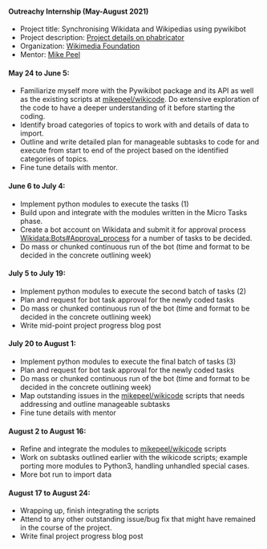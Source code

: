 #### Outreachy Internship (May-August 2021)

- Project title: Synchronising Wikidata and Wikipedias using pywikibot
- Project description: [Project details on phabricator](https://phabricator.wikimedia.org/T276329)
- Organization: [Wikimedia Foundation](https://wikimediafoundation.org/)
- Mentor: [Mike Peel](http://www.mikepeel.net/)



#### May 24 to June 5:
- Familiarize myself more with the Pywikibot package and its API as well as the existing scripts at [mikepeel/wikicode](https://bitbucket.org/mikepeel/wikicode/ ). Do extensive exploration of the code to have a deeper understanding of it before starting the coding.
- Identify broad categories of topics to work with and details of data to import.
- Outline and write detailed plan for manageable subtasks to code for and execute from start to end of the project based on the identified categories of topics.
- Fine tune details with mentor.

#### June 6 to July 4:
- Implement python modules to execute the tasks (1)
- Build upon and integrate with the modules written in the Micro Tasks phase.
- Create a bot account on Wikidata and submit it for approval process [Wikidata:Bots#Approval_process](https://www.wikidata.org/wiki/Wikidata:Bots#Approval_process)
for a number of tasks to be decided.
- Do mass or chunked continuous run of the bot (time and format to be decided in the concrete outlining week)

#### July 5 to July 19:
- Implement python modules to execute the second batch of tasks (2)
- Plan and request for bot task approval for the newly coded tasks
- Do mass or chunked continuous run of the bot (time and format to be decided in the concrete outlining week)
- Write mid-point project progress blog post

#### July 20 to August 1:
- Implement python modules to execute the final batch of tasks (3)
- Plan and request for bot task approval for the newly coded tasks
- Do mass or chunked continuous run of the bot (time and format to be decided in the concrete outlining week)
- Map outstanding issues in the [mikepeel/wikicode](https://bitbucket.org/mikepeel/wikicode/ ) scripts that needs addressing and outline manageable subtasks
- Fine tune details with mentor

#### August 2 to August 16:
- Refine and integrate the modules to [mikepeel/wikicode](https://bitbucket.org/mikepeel/wikicode/ )  scripts
- Work on subtasks outlined earlier with the wikicode scripts; example porting more modules to Python3, handling unhandled special cases.
- More bot run to import data

#### August 17 to  August 24:
- Wrapping up, finish integrating the scripts
- Attend to any other outstanding issue/bug fix that might have remained in the course of the project.
- Write final project progress blog post
